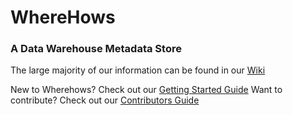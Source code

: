 # WhereHows
### A Data Warehouse Metadata Store

The large majority of our information can be found in our [Wiki][wiki]

New to Wherehows? Check out our [Getting Started Guide][GS]
Want to contribute? Check out our [Contributors Guide][CON]

[wiki]: https://github.com/LinkedIn/Wherehows/wiki
[GS]: https://github.com/LinkedIn/Wherehows/wiki/Getting-Started
[CON]: https://github.com/LinkedIn/Wherehows/wiki/Contributing
